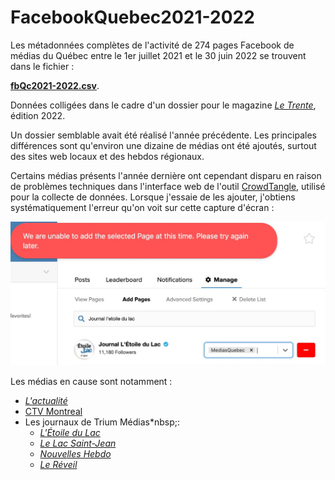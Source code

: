 # FacebookQuebec2021-2022

Les métadonnées complètes de l'activité de 274 pages Facebook de médias du Québec entre le 1er juillet 2021 et le 30 juin 2022 se trouvent dans le fichier&nbsp;:

**[fbQc2021-2022.csv](fbQc2021-2022.csv)**.

Données colligées dans le cadre d'un dossier pour le magazine [*Le Trente*](https://www.fpjq.org/fr/acheter-le-trente-en-format-papier), édition 2022.

Un dossier semblable avait été réalisé l'année précédente. Les principales différences sont qu'environ une dizaine de médias ont été ajoutés, surtout des sites web locaux et des hebdos régionaux.

Certains médias présents l'année dernière ont cependant disparu en raison de problèmes techniques dans l'interface web de l'outil [CrowdTangle](https://www.crowdtangle.com/), utilisé pour la collecte de données. Lorsque j'essaie de les ajouter, j'obtiens systématiquement l'erreur qu'on voit sur cette capture d'écran&nbsp;:

![](erreurCrowdTangle.jpg)

Les médias en cause sont notamment&nbsp;:

* [*L'actualité*](https://www.facebook.com/lactualite)
* [CTV Montreal](https://www.facebook.com/ctvmontreal)
* Les journaux de Trium Médias*nbsp;:
  * [*L'Étoile du Lac*](https://www.facebook.com/letoiledulac)
  * [*Le Lac Saint-Jean*](https://www.facebook.com/lelacstjean)
  * [*Nouvelles Hebdo*](https://www.facebook.com/Nouvelleshebdo)
  * [*Le Réveil*](https://www.facebook.com/lereveiljournal)
